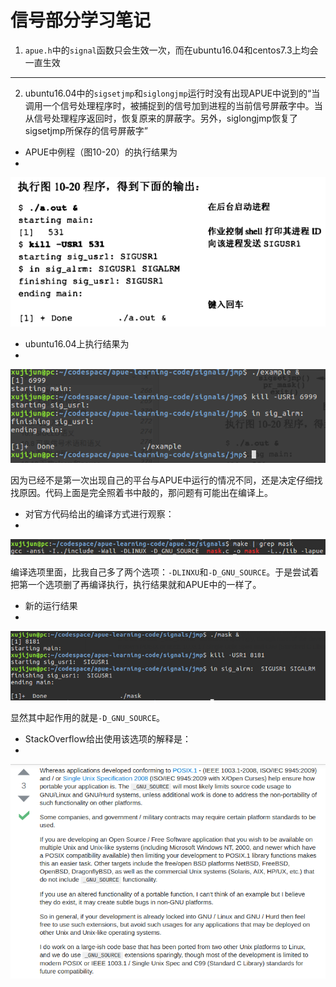 # 信号部分学习笔记
1. `apue.h`中的`signal`函数只会生效一次，而在ubuntu16.04和centos7.3上均会一直生效
------

2. ubuntu16.04中的`sigsetjmp`和`siglongjmp`运行时没有出现APUE中说到的“当调用一个信号处理程序时，被捕捉到的信号加到进程的当前信号屏蔽字中。当从信号处理程序返回时，恢复原来的屏蔽字。另外，siglongjmp恢复了sigsetjmp所保存的信号屏蔽字”


- APUE中例程（图10-20）的执行结果为
-
![pic2.png](./pic2.png)
- ubuntu16.04上执行结果为
-
![pic1.png](./pic1.png)


因为已经不是第一次出现自己的平台与APUE中运行的情况不同，还是决定仔细找找原因。代码上面是完全照着书中敲的，那问题有可能出在编译上。
- 对官方代码给出的编译方式进行观察：
- 
![pic3.png](./pic3.png)


编译选项里面，比我自己多了两个选项：`-DLINXU`和`-D_GNU_SOURCE`。于是尝试着把第一个选项删了再编译执行，执行结果就和APUE中的一样了。

- 新的运行结果
- 
![pic4.png](./pic4.png)

显然其中起作用的就是`-D_GNU_SOURCE`。

- StackOverflow给出使用该选项的解释是：
-
![answer_of_D_GNU_SOURCE.png](./answer_of_D_GNU_SOURCE.png)
